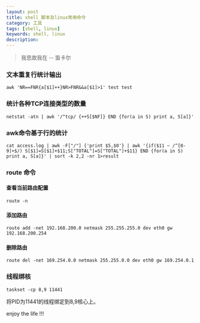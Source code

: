 ```yaml
---
layout: post
title: shell 脚本及linux常用命令
category: 工具
tags: [shell, linux]
keywords: shell, linux
description: 
---
```


> 我思故我在 -- 笛卡尔

### 文本重复行统计输出
    awk 'NR==FNR{a[$1]++}NR>FNR&&a[$1]>1' test test

### 统计各种TCP连接类型的数量
    netstat -atn | awk '/^tcp/ {++S[$NF]} END {for(a in S) print a, S[a]}'

### awk命令基于行的统计
    cat access.log | awk -F["/"] {'print $5,$0'} | awk '{if($11 ~ /^[0-9]+$/) S[$1]=S[$1]+$11;S["TOTAL"]=S["TOTAL"]+$11} END {for(a in S) print a, S[a]}' | sort -k 2,2 -nr 1>result

### route 命令

#### 查看当前路由配置
    route -n

#### 添加路由
    route add -net 192.168.200.0 netmask 255.255.255.0 dev eth0 gw 192.168.200.254

#### 删除路由
    route del -net 169.254.0.0 netmask 255.255.0.0 dev eth0 gw 169.254.0.1


### 线程绑核

    taskset -cp 8,9 11441

将PID为11441的线程绑定到8,9核心上。







enjoy the life !!!
